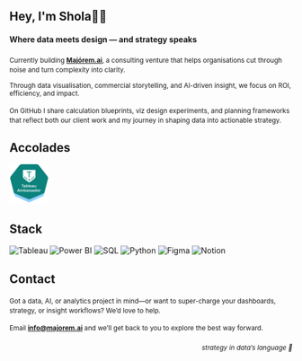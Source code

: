 ## Hey, I'm Shola✌🏾
#### Where data meets design — and strategy speaks 

<small>Currently building **[Majórem.ai](http://majorem.ai/)**, a consulting venture that helps organisations cut through noise and turn complexity into clarity.

Through data visualisation, commercial storytelling, and AI-driven insight, we focus on ROI, efficiency, and impact. 

On GitHub I share calculation blueprints, viz design experiments, and planning frameworks that reflect both our client work and my journey in shaping data into actionable strategy.</small>



## Accolades

<p>
  <a href="https://www.credly.com/badges/bf47a031-0ba5-4898-81f8-584d15cddc1b/linked_in_profile">
    <img src="assets/badges/tableau-ambassador-badge.png" height="70" />
  </a>
</p>

## Stack
<p>
  <img alt="Tableau" src="https://img.shields.io/badge/Tableau-E97627?logo=tableau&logoColor=white&style=flat-square">
  <img alt="Power BI" src="https://img.shields.io/badge/PowerBI-F2C811?logo=powerbi&logoColor=black&style=flat-square">
  <img alt="SQL" src="https://img.shields.io/badge/SQL-336791?logo=postgresql&logoColor=white&style=flat-square">
  <img alt="Python" src="https://img.shields.io/badge/Python-3776AB?logo=python&logoColor=white&style=flat-square">
  <img alt="Figma" src="https://img.shields.io/badge/Figma-F24E1E?logo=figma&logoColor=white&style=flat-square">
  <img alt="Notion" src="https://img.shields.io/badge/Notion-000000?logo=notion&logoColor=white&style=flat-square">
</p>

## Contact
<small>Got a data, AI, or analytics project in mind—or want to super-charge your dashboards, strategy, or insight workflows? We’d love to help. 

Email **info@majorem.ai** and we’ll get back to you to explore the best way forward.</small>

<p align="right"><sub><em>strategy in data’s language 💜</em></sub></p>

<!--
**majoremai/majoremai** is a ✨ _special_ ✨ repository because its `README.md` (this file) appears on your GitHub profile.

Here are some ideas to get you started:

- 🔭 I’m currently working on ...
- 🌱 I’m currently learning ...
- 👯 I’m looking to collaborate on ...
- 🤔 I’m looking for help with ...
- 💬 Ask me about ...
- 📫 How to reach me: ...
- 😄 Pronouns: ...
- ⚡ Fun fact: ...
-->
